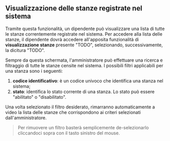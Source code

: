 ## Visualizzazione delle stanze registrate nel sistema

Tramite questa funzionalità, un dipendente può visualizzare una lista di tutte le stanze correntemente registrate nel sistema. Per accedere alla lista delle stanze, il dipendente dovrà accedere all'apposita funzionalità di **visualizzazione stanze** presente "TODO", selezionando, successivamente, la dicitura "TODO".

Sempre da questa schermata, l'amministratore può effettuare una ricerca e filtraggio di tutte le stanze censite nel sistema.
I possibili filtri applicabili per una stanza sono i seguenti: 
1. **codice identificativo**: è un codice univoco che identifica una stanza nel sistema;
2. **stato**: identifica lo stato corrente di una stanza. Lo stato può essere "abilitato" o "disabilitato".

Una volta selezionato il filtro desiderato, rimarranno automaticamente a video la lista delle stanze che corrispondono ai criteri selezionati dall'amministratore.

>Per rimuovere un filtro basterà semplicemente de-selezionarlo cliccandoci sopra con il tasto sinistro del mouse.
